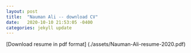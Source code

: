 ```yaml
---
layout: post
title:  "Nauman Ali -- download CV"
date:   2020-10-10 21:53:05 -0400
categories: jekyll update
---
```



[Download resume in pdf format] (./assets/Nauman-Ali-resume-2020.pdf)
